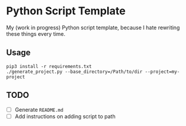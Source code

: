 # Python Script Template

My (work in progress) Python script template, because I hate rewriting these things every time.

## Usage
```
pip3 install -r requirements.txt
./generate_project.py --base_directory=/Path/to/dir --project=my-project
```

## TODO
- [ ] Generate `README.md`
- [ ] Add instructions on adding script to path
